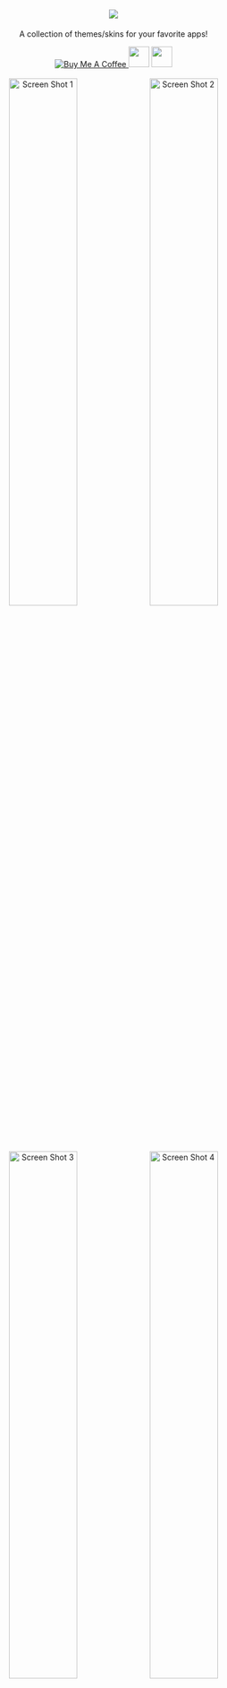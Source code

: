 <h1 align="center">
    <img src="https://i.imgur.com/OkX6Zup.png">
</h1>

<p align="center">
  A collection of themes/skins for your favorite apps!
<p align="center">
<a href="https://www.buymeacoffee.com/oY5Nk8GHK" target="_blank"><img src="https://www.buymeacoffee.com/assets/img/custom_images/yellow_img.png" alt="Buy Me A Coffee" style="height: auto !important;width: auto !important;" >   </a><a href="https://discord.gg/HM5uUKU" rel="noopener"><img class="alignnone" title="theme.park!" src="https://img.shields.io/badge/chat-Discord-blue.svg?style=for-the-badge&logo=discord" alt="" height="37" /></a>
 </a><a href="https://technicalramblings.com/" rel="noopener"><img class="alignnone" title="technicalramblings!" src="https://img.shields.io/badge/blog-technicalramblings.com-informational.svg?style=for-the-badge" alt="" height="37" /></a>
    <br />
    <br />
    <a href="https://raw.githubusercontent.com/gilbN/theme.park/master/Screenshots/ombi/ombi1.png" rel="noopener"><img src="https://raw.githubusercontent.com/gilbN/theme.park/master/Screenshots/ombi/ombi1.png" alt="Screen Shot 1" width="49.15%" /></a>
    <a href="https://raw.githubusercontent.com/gilbN/theme.park/master/Screenshots/sonarr/aquamarine.jpg" rel="noopener"><img src="https://raw.githubusercontent.com/gilbN/theme.park/master/Screenshots/sonarr/aquamarine.jpg" alt="Screen Shot 2" width="49.15%" /></a>
    <a href="https://raw.githubusercontent.com/gilbN/theme.park/master/Screenshots/sabnzbd/dark.png" rel="noopener"><img src="https://raw.githubusercontent.com/gilbN/theme.park/master/Screenshots/sabnzbd/dark.png" alt="Screen Shot 3" width="49.15%" /></a>
    <a href="https://raw.githubusercontent.com/gilbN/theme.park/master/Screenshots/lidarr/plex.jpg" rel="noopener"><img src="https://raw.githubusercontent.com/gilbN/theme.park/master/Screenshots/lidarr/plex.jpg" alt="Screen Shot 4" width="49.15%" /></a>
</p>

# [Themes](https://github.com/gilbN/theme.park/wiki/Themes)

![](https://raw.githubusercontent.com/gilbN/theme.park/master/Screenshots/aquamarine_banner.png)
![](https://raw.githubusercontent.com/gilbN/theme.park/master/Screenshots/hotline_banner.png)
![](https://raw.githubusercontent.com/gilbN/theme.park/master/Screenshots/spacegray_banner.png)
![](https://raw.githubusercontent.com/gilbN/theme.park/master/Screenshots/dark_banner.png)
![](https://raw.githubusercontent.com/gilbN/theme.park/master/Screenshots/plex_banner.png)

# [Installation](https://github.com/gilbN/theme.park/wiki/Setup)
# [Addons](https://github.com/gilbN/theme.park/tree/master/CSS/addons)

## Current themes in the repo:

  - [Sonarr][arr]
  - [Radarr][arr]
  - [Lidarr][arr]
  - [Bazarr][arr]
  - [Plex][plex]
  - [Jellyfin/Emby][jelly]
  - [Ombi][ombi]
  - [Tautulli][tautulli]
  - [Organizr][organizr]
  - [Grafana][grafana]
  - [SABnzbd][sabnzbd]
  - [NZBGet][nzbget]
  - [NZBHydra 2][nzbhydra2]
  - [Deluge][deluge]
  - [qBittorrent][qbit]
  - [Guacamole][guacamole]
  - [ruTorrent][rutorrent]
  - [Netdata][netdata]
  - [Jackett][jackett]
  - [html5speedtest][html5speedtest]
  - [Filebrowser][filebrowser]
  - [Monitorr][monitorr]
  - [Logarr][logarr]
  - [PLPP][plpp]
  - [Synclounge][synclounge]
  - [The Lounge][thelounge]
  - [Portainer][portainer]
  - [Lazylibrarian][lazylibrarian]
  - [Calibre-web][calibreweb]
  - [Transmission][transmission]
  - [Requestrr][requestrr]
  - [Pi-hole][pihole]


[arr]: https://github.com/gilbN/theme.park/wiki/Sonarr---Radarr---Lidarr---Bazarr-Themes
[plex]: https://github.com/gilbN/theme.park/wiki/Plex
[jelly]: https://github.com/gilbN/theme.park/wiki/Jellyfin-Emby
[ombi]: https://github.com/gilbN/theme.park/wiki/Ombi
[tautulli]: https://github.com/gilbN/theme.park/wiki/Tautulli
[organizr]: https://github.com/gilbN/theme.park/wiki/Organizr
[grafana]: https://github.com/gilbN/theme.park/wiki/Grafana
[sabnzbd]: https://github.com/gilbN/theme.park/wiki/SABnzbd
[nzbget]: https://github.com/gilbN/theme.park/wiki/NZBGet
[nzbhydra2]: https://github.com/gilbN/theme.park/wiki/NZBHydra-2
[deluge]: https://github.com/gilbN/theme.park/wiki/Deluge
[qbit]: https://github.com/gilbN/theme.park/wiki/qBittorrent
[guacamole]: https://github.com/gilbN/theme.park/wiki/Guacamole
[rutorrent]: https://github.com/gilbN/theme.park/wiki/ruTorrent
[netdata]: https://github.com/gilbN/theme.park/wiki/Netdata
[jackett]: https://github.com/gilbN/theme.park/wiki/Jackett
[html5speedtest]: https://github.com/gilbN/theme.park/wiki/html5speedtest
[filebrowser]: https://github.com/gilbN/theme.park/wiki/Filebrowser
[monitorr]: https://github.com/gilbN/theme.park/wiki/Monitorr
[logarr]: https://github.com/gilbN/theme.park/wiki/Logarr
[plpp]: https://github.com/gilbN/theme.park/wiki/PLPP
[Synclounge]: https://github.com/gilbN/theme.park/wiki/Synclounge
[theLounge]: https://github.com/gilbN/theme.park/wiki/The-Lounge
[portainer]: https://github.com/gilbN/theme.park/wiki/Portainer
[lazylibrarian]: https://github.com/gilbN/theme.park/wiki/Lazylibrarian
[calibreweb]: https://github.com/gilbN/theme.park/wiki/Calibre-Web
[transmission]: https://github.com/gilbN/theme.park/wiki/Transmission
[requestrr]: https://github.com/gilbN/theme.park/wiki/Requestrr
[pihole]: https://github.com/gilbN/theme.park/wiki/Pi-hole

## [Adding your own theme colors](https://github.com/gilbN/theme.park/wiki/Creating-your-own-themes)

***


### Honourable mentions:

[Archmonger/Blackberry-Themes](https://github.com/Archmonger/Blackberry-Themes)

[leram84/layer.Cake](https://github.com/leram84/layer.Cake/)

[rg9400/Cloud-Tautulli-Theme](https://github.com/rg9400/Cloud-Tautulli-Theme)

[Burry/organizr-v2-plex-theme](https://github.com/Burry/organizr-v2-plex-theme)

[iFelix18/Darkerr](https://github.com/iFelix18/Darkerr)

[ydkmlt84/DarkerNZBget](https://github.com/ydkmlt84/DarkerNZBget)
